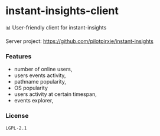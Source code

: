 # instant-insights-client
📊 User-friendly client for instant-insights

Server project: https://github.com/pilotpirxie/instant-insights 

### Features
* number of online users,
* users events activity,
* pathname popularity,
* OS popularity
* users activity at certain timespan,
* events explorer,

### License
```shell
LGPL-2.1
```